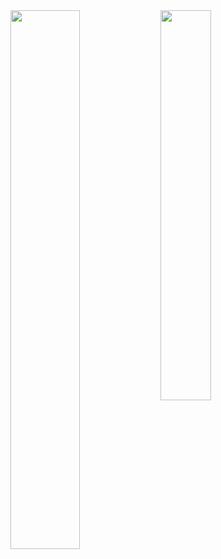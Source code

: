 <img align="left" width="47%" src="https://github-readme-stats.vercel.app/api?username=kerimtaray&show_icons=true&theme=radical"/>

<img align="left" width="40%" src="https://github-readme-stats.vercel.app/api/top-langs/?username=kerimtaray&layout=compact"/>
